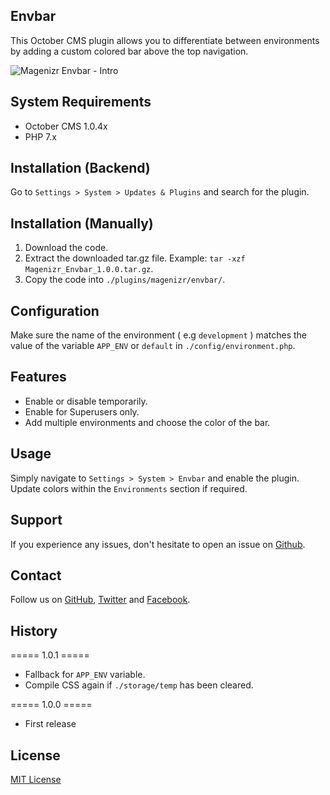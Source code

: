 ## Envbar
This October CMS plugin allows you to differentiate between environments by adding a custom colored bar above the top navigation.

![Magenizr Envbar - Intro](https://images2.imgbox.com/91/81/I6zldnVl_o.gif)

## System Requirements
- October CMS 1.0.4x
- PHP 7.x

## Installation (Backend)

Go to `Settings > System > Updates & Plugins` and search for the plugin.

## Installation (Manually)
1. Download the code.
2. Extract the downloaded tar.gz file. Example: `tar -xzf Magenizr_Envbar_1.0.0.tar.gz`.
3. Copy the code into `./plugins/magenizr/envbar/`.

## Configuration
Make sure the name of the environment ( e.g `development` ) matches the value of the variable `APP_ENV` or `default` in `./config/environment.php`.

## Features
* Enable or disable temporarily.
* Enable for Superusers only.
* Add multiple environments and choose the color of the bar.

## Usage
Simply navigate to `Settings > System > Envbar` and enable the plugin. Update colors within the `Environments` section if required.

## Support
If you experience any issues, don't hesitate to open an issue on [Github](https://github.com/magenizr/Magenizr_Envbar/issues).

## Contact
Follow us on [GitHub](https://github.com/magenizr), [Twitter](https://twitter.com/magenizr) and [Facebook](https://www.facebook.com/magenizr).

## History
===== 1.0.1 =====
* Fallback for `APP_ENV` variable.
* Compile CSS again if `./storage/temp` has been cleared.

===== 1.0.0 =====
* First release

## License
[MIT License](http://www.opensource.org/licenses/mit-license.html)
